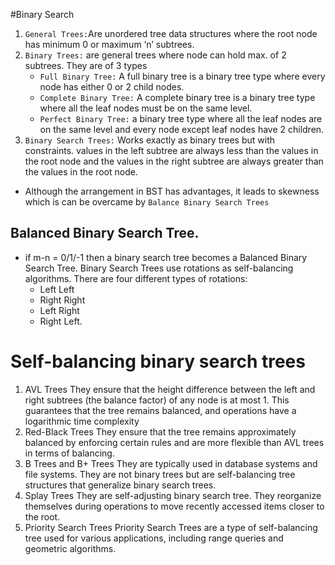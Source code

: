 #Binary Search
1. `General Trees:`Are unordered tree data structures where the root node has minimum 0 or maximum ‘n’ subtrees.
2. `Binary Trees:` are general trees where node can hold max. of 2 subtrees. They are of 3 types
	- `Full Binary Tree:` A full binary tree is a binary tree type where every node has either 0 or 2 child nodes.
	- `Complete Binary Tree:` A complete binary tree is a binary tree type where all the leaf nodes must be on the same level.
	- `Perfect Binary Tree:` a binary tree type where all the leaf nodes are on the same level and every node except leaf nodes have 2 children.
3. `Binary Search Trees:` Works exactly as binary trees but with constraints. values in the left subtree are always less than the values in the root node and the values in the right subtree are always greater than the values in the root node.
- Although the arrangement in BST has advantages, it leads to skewness which is can be overcame by `Balance Binary Search Trees`
## Balanced Binary Search Tree.
- if m-n = 0/1/-1 then a binary search tree becomes a  Balanced Binary Search Tree.
 Binary Search Trees use rotations as self-balancing algorithms. There are four different types of rotations:
	- Left Left
	- Right Right
	- Left Right
	- Right Left.
# Self-balancing binary search trees
1. AVL Trees
They ensure that the height difference between the left and right subtrees (the balance factor) of any node is at most 1. This guarantees that the tree remains balanced, and operations have a logarithmic time complexity
2. Red-Black Trees
They ensure that the tree remains approximately balanced by enforcing certain rules and are more flexible than AVL trees in terms of balancing.
3. B Trees and B+ Trees
They are typically used in database systems and file systems. They are not binary trees but are self-balancing tree structures that generalize binary search trees.
4. Splay Trees
They are self-adjusting binary search tree. They reorganize themselves during operations to move recently accessed items closer to the root.
5. Priority Search Trees
Priority Search Trees are a type of self-balancing tree used for various applications, including range queries and geometric algorithms. 
